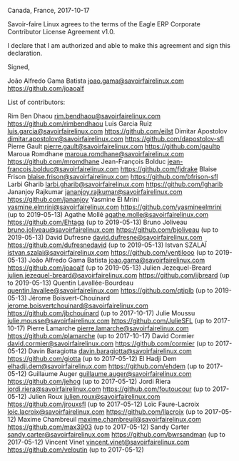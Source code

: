 Canada, France, 2017-10-17

Savoir-faire Linux agrees to the terms of the Eagle ERP Corporate Contributor License
Agreement v1.0.

I declare that I am authorized and able to make this agreement and sign this
declaration.

Signed,

João Alfredo Gama Batista joao.gama@savoirfairelinux.com https://github.com/joaoalf

List of contributors:


Rim Ben Dhaou rim.bendhaou@savoirfairelinux.com https://github.com/rimbendhaou
Luis Garcia Ruiz luis.garcia@savoirfairelinux.com https://github.com/eilst
Dimitar Apostolov dimitar.apostolov@savoirfairelinux.com https://github.com/dapostolov-sfl
Pierre Gault pierre.gault@savoirfairelinux.com https://github.com/gaultp
Maroua Romdhane maroua.romdhane@savoirfairelinux.com https://github.com/mromdhane
Jean-François Bolduc jean-francois.bolduc@savoirfairelinux.com  https://github.com/fjdrake
Blaise Frison blaise.frison@savoirfairelinux.com https://github.com/bfrison-sfl
Larbi Gharib larbi.gharib@savoirfairelinux.com https://github.com/lgharib
Jananjoy Rajkumar jananjoy.rajkumar@savoirfairelinux.com https://github.com/jananjoy
Yasmine El Mrini yasmine.elmrini@savoirfairelinux.com https://github.com/yasmineelmrini (up to 2019-05-13)
Agathe Mollé agathe.molle@savoirfairelinux.com https://github.com/Ehtaga (up to 2019-05-13)
Bruno Joliveau bruno.joliveau@savoirfairelinux.com https://github.com/bjoliveau (up to 2019-05-13)
David Dufresne david.dufresne@savoirfairelinux.com https://github.com/dufresnedavid (up to 2019-05-13)
Istvan SZALAÏ istvan.szalai@savoirfairelinux.com https://github.com/ventilooo (up to 2019-05-13)
João Alfredo Gama Batista joao.gama@savoirfairelinux.com https://github.com/joaoalf (up to 2019-05-13)
Julien Jezequel-Breard julien.jezequel-breard@savoirfairelinux.com https://github.com/jjbreard (up to 2019-05-13)
Quentin Lavallée-Bourdeau quentin.lavallee@savoirfairelinux.com https://github.com/qtiplb (up to 2019-05-13)
Jérome Boisvert-Chouinard jerome.boisvertchouinard@savoirfairelinux.com https://github.com/jbchouinard (up to 2017-10-17)
Julie Moussu julie.mousse@savoirfairelinux.com https://github.com/JulieSFL (up to 2017-10-17)
Pierre Lamarche pierre.lamarche@savoirfairelinux.com https://github.com/plamarche (up to 2017-10-17)
David Cormier david.cormier@savoirfairelinux.com https://github.com/cormier (up to 2017-05-12)
Davin Baragiotta davin.baragiotta@savoirfairelinux.com https://github.com/giotta (up to 2017-05-12)
El Hadji Dem elhadji.dem@savoirfairelinux.com https://github.com/ehdem (up to 2017-05-12)
Guillaume Auger guillaume.auger@savoirfairelinux.com https://github.com/jehog (up to 2017-05-12)
Jordi Riera jordi.riera@savoirfairelinux.com https://github.com/foutoucour (up to 2017-05-12)
Julien Roux julien.roux@savoirfairelinux.com https://github.com/jrouxsfl (up to 2017-05-12)
Loïc Faure-Lacroix loic.lacroix@savoirfairelinux.com https://github.com/llacroix (up to 2017-05-12)
Maxime Chambreuil maxime.chambreuil@savoirfairelinux.com https://github.com/max3903 (up to 2017-05-12)
Sandy Carter sandy.carter@savoirfairelinux.com https://github.com/bwrsandman (up to 2017-05-12)
Vincent Vinet vincent.vinet@savoirfairelinux.com https://github.com/veloutin (up to 2017-05-12)
